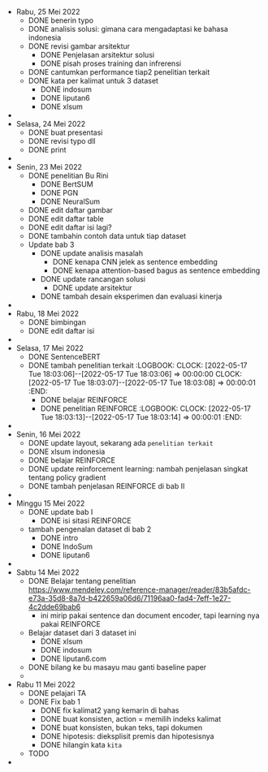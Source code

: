 - Rabu, 25 Mei 2022
	- DONE benerin typo
	- DONE analisis solusi: gimana cara mengadaptasi ke bahasa indonesia
	- DONE revisi gambar arsitektur
		- DONE Penjelasan arsitektur solusi
		- DONE pisah proses training dan infrerensi
	- DONE cantumkan performance tiap2 penelitian terkait
	- DONE kata per kalimat untuk 3 dataset
		- DONE indosum
		- DONE liputan6
		- DONE xlsum
-
- Selasa, 24 Mei 2022
	- DONE buat presentasi
	- DONE revisi typo dll
	- DONE print
-
- Senin, 23 Mei 2022
	- DONE penelitian Bu Rini
		- DONE BertSUM
		- DONE PGN
		- DONE NeuralSum
	- DONE edit daftar gambar
	- DONE edit daftar table
	- DONE edit daftar isi lagi?
	- DONE tambahin contoh data untuk tiap dataset
	- Update bab 3
		- DONE update analisis masalah
			- DONE kenapa CNN jelek as sentence embedding
			- DONE kenapa attention-based bagus as sentence embedding
		- DONE update rancangan solusi
			- DONE update arsitektur
		- DONE tambah desain eksperimen dan evaluasi kinerja
-
- Rabu, 18 Mei 2022
	- DONE bimbingan
	- DONE edit daftar isi
-
- Selasa, 17 Mei 2022
	- DONE SentenceBERT
	- DONE tambah penelitian terkait
	  :LOGBOOK:
	  CLOCK: [2022-05-17 Tue 18:03:06]--[2022-05-17 Tue 18:03:06] =>  00:00:00
	  CLOCK: [2022-05-17 Tue 18:03:07]--[2022-05-17 Tue 18:03:08] =>  00:00:01
	  :END:
		- DONE belajar REINFORCE
		- DONE penelitian REINFORCE
		  :LOGBOOK:
		  CLOCK: [2022-05-17 Tue 18:03:13]--[2022-05-17 Tue 18:03:14] =>  00:00:01
		  :END:
-
- Senin, 16 Mei 2022
	- DONE update layout, sekarang ada `penelitian terkait`
	- DONE xlsum indonesia
	- DONE belajar REINFORCE
	- DONE update reinforcement learning: nambah penjelasan singkat tentang policy gradient
	- DONE tambah penjelasan REINFORCE di bab II
-
- Minggu 15 Mei 2022
	- DONE update bab I
		- DONE isi sitasi REINFORCE
	- tambah pengenalan dataset di bab 2
		- DONE intro
		- DONE IndoSum
		- DONE liputan6
-
- Sabtu 14 Mei 2022
	- DONE Belajar tentang penelitian https://www.mendeley.com/reference-manager/reader/83b5afdc-e73a-35d8-8a7d-b422659a06d6/71196aa0-fad4-7eff-1e27-4c2dde69bab6
		- ini mirip pakai sentence dan document encoder, tapi learning nya pakai REINFORCE
	- Belajar dataset dari 3 dataset ini
		- DONE xlsum
		- DONE indosum
		- DONE liputan6.com
	- DONE bilang ke bu masayu mau ganti baseline paper
	-
- Rabu 11 Mei 2022
	- DONE pelajari TA
	- DONE Fix bab 1
		- DONE fix kalimat2 yang kemarin di bahas
		- DONE buat konsisten, action = memilih indeks kalimat
		- DONE buat konsisten, bukan teks, tapi dokumen
		- DONE hipotesis: dieksplisit premis dan hipotesisnya
		- DONE hilangin kata `kita`
	- TODO
-